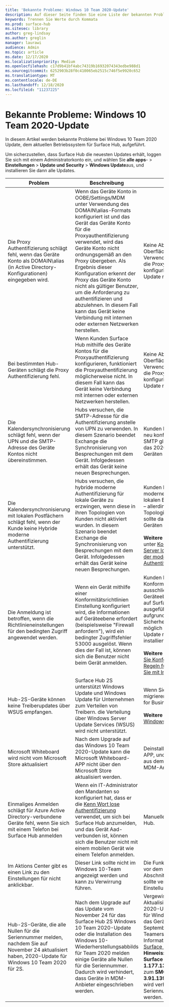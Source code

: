 ```yaml
---
title: 'Bekannte Probleme: Windows 10 Team 2020-Update'
description: Auf dieser Seite finden Sie eine Liste der bekannten Probleme bei der Aktualisierung von inpendel 10 Team 2020.
keywords: Trennen Sie Werte durch Kommata
ms.prod: surface-hub
ms.sitesec: library
author: greg-lindsay
ms.author: greglin
manager: laurawi
audience: Admin
ms.topic: article
ms.date: 12/17/2020
ms.localizationpriority: Medium
ms.openlocfilehash: c17d9b41bf4abc74319b16932074343edbe988d1
ms.sourcegitcommit: 6252903b28f0c410065eb2515c746f5e9920c652
ms.translationtype: MT
ms.contentlocale: de-DE
ms.lasthandoff: 12/18/2020
ms.locfileid: "11237225"
---
```

# Bekannte Probleme: Windows 10 Team 2020-Update 

In diesem Artikel werden bekannte Probleme bei Windows 10 Team 2020 Update, dem aktuellen Betriebssystem für Surface Hub, aufgeführt.

Um sicherzustellen, dass Surface Hub die neuesten Updates erhält, loggen Sie sich mit einem Administratorkonto ein, und wählen Sie **alle apps**-  >  **Einstellungen**  >  **Update und Security**  >  **Windows Update**aus, und installieren Sie dann alle Updates.




| Problem                                                                                                   | Beschreibung                                                                                                                                                                                                                                                                                                                                                                                                                             | Abhilfe                                                                                                                                                                                                                                                                                                                                                                                                                                                                                                                            |
| ----------------------------------------------------------------------------------------------------------- | ------------------------------------------------------------------------------------------------------------------------------------------------------------------------------------------------------------------------------------------------------------------------------------------------------------------------------------------------------------------------------------------------------------------------------------------- | ------------------------------------------------------------------------------------------------------------------------------------------------------------------------------------------------------------------------------------------------------------------------------------------------------------------------------------------------------------------------------------------------------------------------------------------------------------------------------------------------------------------------------------- |
| Die Proxy Authentifizierung schlägt fehl, wenn das Geräte Konto als DOMAIN\alias (in Active Directory-Konfigurationen) eingegeben wird.            | Wenn das Geräte Konto in OOBE/Settings/MDM unter Verwendung des DOMAIN\alias-Formats konfiguriert ist und das Gerät das Geräte Konto für die Proxyauthentifizierung verwendet, wird das Geräte Konto nicht ordnungsgemäß an den Proxy übergeben. Als Ergebnis dieser Konfiguration erkennt der Proxy das Geräte Konto nicht als gültiger Benutzer, um die Anforderung zu authentifizieren und abzulehnen. In diesem Fall kann das Gerät keine Verbindung mit internen oder externen Netzwerken herstellen. | Keine Abhilfe zu diesem Zeitpunkt. Oberflächen Hubs, die für die Verwendung des Geräte Kontos für die Proxyauthentifizierung konfiguriert sind, sollten das 2020-Update nicht installieren.                                                                                                                                                                                                                                                                                                                                                                                                |
| Bei bestimmten Hub-Geräten schlägt die Proxy Authentifizierung fehl.                                                                        | Wenn Kunden Surface Hub mithilfe des Geräte Kontos für die Proxyauthentifizierung konfigurieren, funktioniert die Proxyauthentifizierung möglicherweise nicht. In diesem Fall kann das Gerät keine Verbindung mit internen oder externen Netzwerken herstellen.                                                                                                                                                                                                                                       | Keine Abhilfe zu diesem Zeitpunkt. Oberflächen Hubs, die für die Verwendung des Geräte Kontos für die Proxyauthentifizierung konfiguriert sind, sollten das 2020-Update nicht installieren.                                                                                                                                                                                                                                                                                                                                                                                                |
| Die Kalendersynchronisierung schlägt fehl, wenn der UPN und die SMTP-Adresse des Geräte Kontos nicht übereinstimmen.                                                                        | Hubs versuchen, die SMTP-Adresse für die Authentifizierung anstelle von UPN zu verwenden. In diesem Szenario beendet Exchange die Synchronisierung von Besprechungen mit dem Gerät. Infolgedessen erhält das Gerät keine neuen Besprechungen.                                                                                                                                                                                                                                       | Kunden können Ihre Geräte Konten neu konfigurieren, damit UPN und SMTP gleich sind. Andernfalls sollte das 2020-Update nicht von Geräten installiert werden.                                                                                                                                                                                                                                                                                                                                                                                                 |
| Die Kalendersynchronisierung mit lokalen Postfächern schlägt fehl, wenn der Kunde keine Hybride moderne Authentifizierung unterstützt.   | Hubs versuchen, die hybride moderne Authentifizierung für lokale Geräte zu erzwingen, wenn diese in ihren Topologien von Kunden nicht aktiviert wurden. In diesem Szenario beendet Exchange die Synchronisierung von Besprechungen mit dem Gerät. Infolgedessen erhält das Gerät keine neuen Besprechungen.                                                                                                                                        | Kunden können eine hybride moderne Authentifizierung auf dem lokalen Exchange-Server aktivieren – allerdings nur, wenn deren Topologie dies zulässt. Andernfalls sollte das 2020-Update nicht von Geräten installiert werden.<br> <br>**Weitere Informationen finden Sie** unter [Konfigurieren von Exchange Server lokal für die Verwendung der modernen Hybrid Authentifizierung](https://docs.microsoft.com/microsoft-365/enterprise/configure-exchange-server-for-hybrid-modern-authentication).                                                                                                |
| Die Anmeldung ist betroffen, wenn die Richtlinieneinstellungen für den bedingten Zugriff angewendet werden.                                    | Wenn ein Gerät mithilfe einer Konformitätsrichtlinien Einstellung konfiguriert wird, die Informationen auf Geräteebene erfordert (beispielsweise "Firewall anfordern"), wird ein bedingter Zugriffsfehler 53000 ausgelöst. Wenn dies der Fall ist, können sich die Benutzer nicht beim Gerät anmelden.                                                                                                                                                                                                 | Kunden können Konformitätsrichtlinieneinstellungen ausschließen, die Informationen auf Geräteebene erfordern, wenn Sie auf Surface Hub-Geräten ausgeführt werden. Wenn dies aufgrund von Compliance-oder Sicherheitseinschränkungen nicht möglich ist, sollte das 2020-Update nicht von Hub-Geräten installiert werden.<br> <br>**Weitere Informationen**: [verwenden Sie Konformitätsrichtlinien, um Regeln für Geräte festzulegen, die Sie mit InTune verwalten](https:/docs.microsoft.com/mem/intune/protect/device-compliance-get-started). |
| Hub-2S-Geräte können keine Treiberupdates über WSUS empfangen.                                             | Surface Hub 2S unterstützt Windows Update und Windows Update für Unternehmen zum Verteilen von Treibern. die Verteilung über Windows Server Update Services (WSUS) wird nicht unterstützt.                                                                                                                                                                                                                                                                      | Wenn Sie WSUS verwenden, migrieren Sie zu Windows Update for Business.<br> <br>**Weitere Informationen**: [Was ist Windows Update für Unternehmen?](https://docs.microsoft.com/windows/deployment/update/waas-manage-updates-wufb)                                                                                                                                                                                                                                                                                                                            |
| Microsoft Whiteboard wird nicht vom Microsoft Store aktualisiert                                               | Nach dem Upgrade auf das Windows 10 Team 2020-Update kann die Microsoft Whiteboard-APP nicht über den Microsoft Store aktualisiert werden.                                                                                                                                                                                                                                                                                                                       | Deinstallieren Sie die Whiteboard-APP, und installieren Sie Sie erneut aus dem Microsoft Store oder Ihrem MDM-Anbieter.                                                                                                                                                                                                                                                                                                                                                                                                                                          |
| Einmaliges Anmelden schlägt für Azure Active Directory-verbundene Geräte fehl, wenn Sie sich mit einem Telefon bei Surface Hub anmelden | Wenn ein IT-Administrator den Mandanten so konfiguriert hat, dass er die [Kenn Wort lose Authentifizierung](surface-hub-2s-phone-authenticate.md) verwendet, um sich bei Surface Hub anzumelden, und das Gerät Aad-verbunden ist, können sich die Benutzer nicht mit einem mobilen Gerät wie einem Telefon anmelden.                                                                                                       | Manuelles Anmelden beim Surface Hub.                                                                                                                                                                                                                                                                                                                                                                                                                                                                                                      |
| Im Aktions Center gibt es einen Link zu den Einstellungen für nicht anklickbar. | Dieser Link sollte nicht im Windows 10-Team angezeigt werden und kann zu Verwirrung führen.   | Die Funktionalität ist dieselbe wie vor dem 2020-Update; der Abschnitt "Apps" im Menü "Start" sollte verwendet werden, um die Einstellungs-APP zu starten.    |
| Hub-2S-Geräte, die alle Nullen für die Seriennummer melden, nachdem Sie auf November 24 aktualisiert haben, 2020-Update für Windows 10 Team 2020 für 2S. | Nach dem Upgrade auf das Update vom November 24 für das Surface Hub 2S Windows 10 Team 2020-Update oder die Installation des Windows 10-Wiederherstellungsabbilds für Team 2020 melden einige Geräte alle Nullen für die Seriennummer. Dadurch wird verhindert, dass Geräte in MDM-Anbieter eingeschrieben werden.  | Vergewissern Sie sich vor dem Aktualisieren von Geräten mit dem 2020-Update vom November 24 für Windows 10 Team 2020, dass das Gerät das Update vom 1. September 2020 für Windows 10-Teamersteller installiert hat. Weitere Informationen finden Sie unter [Surface Hub-Updateverlauf](surface-hub-update-history.md). **Hinweis:** Geräte sollten über das **Surface SMC-Firmware-Update 1.177.139.0** verfügen, bevor Sie zum **SMC-Firmware-Update-3.91.139.0 wechseln.** Dadurch wird verhindert, dass Seriennummern auf NULL gesetzt werden. |